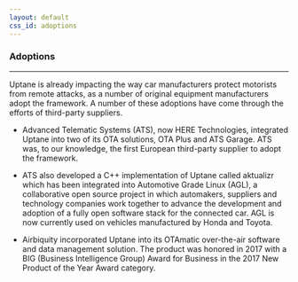 ```yaml
---
layout: default
css_id: adoptions
---
```


### Adoptions
-------------

Uptane is already impacting the way car manufacturers protect motorists from
remote attacks, as a number of original equipment manufacturers adopt the framework. 
A number of these adoptions have come through the efforts of third-party suppliers.

* Advanced Telematic Systems (ATS), now HERE Technologies,
integrated Uptane into two of its OTA solutions, OTA Plus and ATS Garage. ATS
was, to our knowledge, the first European third-party supplier to adopt the
framework. 

* ATS also developed a C++ implementation of Uptane called aktualizr
which has been integrated into Automotive Grade Linux (AGL), a collaborative 
open source project in which automakers, suppliers and technology companies
work together to advance the development and adoption of a fully open software
stack for the connected car. AGL is now currently used on vehicles manufactured
by Honda and Toyota.

* Airbiquity incorporated Uptane into its OTAmatic over-the-air software
and data management solution. The product was honored in 2017 with a
BIG (Business Intelligence Group) Award for Business in the 2017 New
Product of the Year Award category. 

